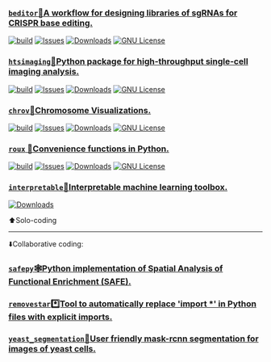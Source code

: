 ### [`beditor`🔂A workflow for designing libraries of sgRNAs for CRISPR base editing.](https://github.com/rraadd88/beditor)
<!-- <a href="">[![PyPI](https://img.shields.io/pypi/v/beditor?style=for-the-badge)![Python](https://img.shields.io/pypi/pyversions/beditor?style=for-the-badge)](https://pypi.org/project/beditor)</a> -->
<a href="">[![build](https://img.shields.io/github/actions/workflow/status/rraadd88/beditor/build.yml?style=for-the-badge)](https://github.com/rraadd88/beditor/actions/workflows/build.yml)</a>
<a href="">[![Issues](https://img.shields.io/github/issues/rraadd88/beditor.svg?style=for-the-badge)](https://github.com/rraadd88/beditor/issues)</a>
<a href="">[![Downloads](https://img.shields.io/pypi/dm/beditor?style=for-the-badge)](https://pepy.tech/project/beditor)</a>
<a href="">[![GNU License](https://img.shields.io/github/license/rraadd88/beditor.svg?style=for-the-badge)](https://github.com/rraadd88/beditor/blob/master/LICENSE)</a>

### [`htsimaging`🔬Python package for high-throughput single-cell imaging analysis.](https://github.com/rraadd88/htsimaging)
<!-- <a href="">[![PyPI](https://img.shields.io/pypi/v/htsimaging?style=for-the-badge)![Python](https://img.shields.io/pypi/pyversions/htsimaging?style=for-the-badge)](https://pypi.org/project/htsimaging)</a> -->
<a href="">[![build](https://img.shields.io/github/actions/workflow/status/rraadd88/htsimaging/build.yml?style=for-the-badge)](https://github.com/rraadd88/htsimaging/actions/workflows/build.yml)</a>
<a href="">[![Issues](https://img.shields.io/github/issues/rraadd88/htsimaging.svg?style=for-the-badge)](https://github.com/rraadd88/htsimaging/issues)</a>
<a href="">[![Downloads](https://img.shields.io/pypi/dm/htsimaging?style=for-the-badge)](https://pepy.tech/project/htsimaging)</a>
<a href="">[![GNU License](https://img.shields.io/github/license/rraadd88/htsimaging.svg?style=for-the-badge)](https://github.com/rraadd88/htsimaging/blob/master/LICENSE)</a>

### [`chrov`🧬Chromosome Visualizations.](https://github.com/rraadd88/chrov)
<!-- <a href="">[![PyPI](https://img.shields.io/pypi/v/chrov?style=for-the-badge)![Python](https://img.shields.io/pypi/pyversions/chrov?style=for-the-badge)](https://pypi.org/project/chrov)</a> -->
<a href="">[![build](https://img.shields.io/github/actions/workflow/status/rraadd88/chrov/build.yml?style=for-the-badge)](https://github.com/rraadd88/chrov/actions/workflows/build.yml)</a>
<a href="">[![Issues](https://img.shields.io/github/issues/rraadd88/chrov.svg?style=for-the-badge)](https://github.com/rraadd88/chrov/issues)</a>
<a href="">[![Downloads](https://img.shields.io/pypi/dm/chrov?style=for-the-badge)](https://pepy.tech/project/chrov)</a>
<a href="">[![GNU License](https://img.shields.io/github/license/rraadd88/chrov.svg?style=for-the-badge)](https://github.com/rraadd88/chrov/blob/master/LICENSE)</a>

### [`roux` 🧰Convenience functions in Python.](https://github.com/rraadd88/roux)
<!-- <a href="">[![PyPI](https://img.shields.io/pypi/v/roux?style=for-the-badge)![Python](https://img.shields.io/pypi/pyversions/roux?style=for-the-badge)](https://pypi.org/project/roux)</a> -->
<a href="">[![build](https://img.shields.io/github/actions/workflow/status/rraadd88/roux/build.yml?style=for-the-badge)](https://github.com/rraadd88/roux/actions/workflows/build.yml)</a>
<a href="">[![Issues](https://img.shields.io/github/issues/rraadd88/roux.svg?style=for-the-badge)](https://github.com/rraadd88/roux/issues)</a>
<a href="">[![Downloads](https://img.shields.io/pypi/dm/roux?style=for-the-badge)](https://pepy.tech/project/roux)</a>
<a href="">[![GNU License](https://img.shields.io/github/license/rraadd88/roux.svg?style=for-the-badge)](https://github.com/rraadd88/roux/blob/master/LICENSE)</a>

### [`interpretable`🧰Interpretable machine learning toolbox.](https://pypi.org/project/interpretable)
<!-- <a href="">[![PyPI](https://img.shields.io/pypi/v/interpretable?style=for-the-badge)![Python](https://img.shields.io/pypi/pyversions/interpretable?style=for-the-badge)](https://pypi.org/project/interpretable)</a> -->
<a href="">[![Downloads](https://img.shields.io/pypi/dm/interpretable?style=for-the-badge)](https://pepy.tech/project/interpretable)</a>
<!--<a href="">[![build](https://img.shields.io/github/actions/workflow/status/rraadd88/interpretable/build.yml?style=for-the-badge)](https://github.com/rraadd88/interpretable/actions/workflows/build.yml)</a>-->
<!--<a href="">[![Issues](https://img.shields.io/github/issues/rraadd88/interpretable.svg?style=for-the-badge)](https://github.com/rraadd88/interpretable/issues)</a>-->
<!--<a href="">[![GNU License](https://img.shields.io/github/license/rraadd88/interpretable.svg?style=for-the-badge)](https://github.com/rraadd88/interpretable/blob/master/LICENSE)</a>-->

⬆️Solo-coding

---

⬇️Collaborative coding: 
### [`safepy`🕸️Python implementation of Spatial Analysis of Functional Enrichment (SAFE).](https://github.com/baryshnikova-lab/safepy)
### [`removestar`*️⃣Tool to automatically replace 'import *' in Python files with explicit imports.](https://github.com/asmeurer/removestar)
### [`yeast_segmentation`🔬User friendly mask-rcnn segmentation for images of yeast cells.](https://github.com/alexxijielu/yeast_segmentation)

<!--
Images hosted:
interpretable
banner: https://github.com/rraadd88/rraadd88/assets/9945034/bdef5971-f776-41ae-876e-3afac8626d3b
logo: https://github.com/rraadd88/rraadd88/assets/9945034/e29db6d6-9a2e-4459-9c7b-dae2da416bf3
-->
